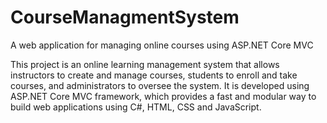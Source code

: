 # CourseManagmentSystem
A web application for managing online courses using ASP.NET Core MVC
</hr>
This project is an online learning management system that allows instructors to create and manage courses, students to enroll and take courses,
and administrators to oversee the system. 
It is developed using ASP.NET Core MVC framework, which provides a fast and modular way to build web applications using C#, HTML, CSS and JavaScript.
